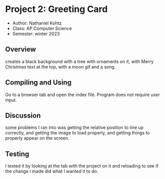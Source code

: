 # Project 2: Greeting Card

* Author: Nathaniel Kohtz
* Class: AP Computer Science
* Semester: winter 2023

## Overview

creates a black background with a tree with ornaments on it, with Merry Christmas text at the top, with a moon gif and a song.


## Compiling and Using


Go to a browser tab and open the index file. Program does not require user input.

## Discussion

some problems I ran into was getting the relative position to line up correctly, and getting the image to load properly, and getting things to properly appear on the screen.

## Testing

I tested it by looking at the tab with the project on it and reloading to see if the change I made did what I wanted it to do.

